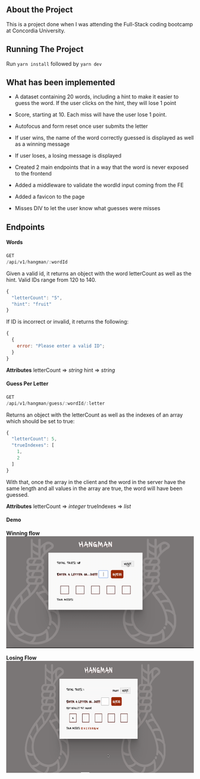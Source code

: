 ## About the Project

This is a project done when I was attending the Full-Stack coding bootcamp at Concordia University.

## Running The Project

Run `yarn install` followed by `yarn dev`

## What has been implemented

- A dataset containing 20 words, including a hint to make it easier to guess the word. If the user clicks on the hint, they will lose 1 point

- Score, starting at 10. Each miss will have the user lose 1 point.

- Autofocus and form reset once user submits the letter

- If user wins, the name of the word correctly guessed is displayed as well as a winning message

- If user loses, a losing message is displayed

- Created 2 main endpoints that in a way that the word is never exposed to the frontend

- Added a middleware to validate the wordId input coming from the FE

- Added a favicon to the page

- Misses DIV to let the user know what guesses were misses

## Endpoints

#### Words

```javascript
GET
/api/v1/hangman/:wordId
```

Given a valid id, it returns an object with the word letterCount
as well as the hint. Valid IDs range from 120 to 140.

```javascript
{
  "letterCount": "5",
  "hint": "fruit"
}
```

If ID is incorrect or invalid, it returns the following:

```javascript
{
  {
    error: "Please enter a valid ID";
  }
}
```

**Attributes**
letterCount => _string_
hint => _string_

#### Guess Per Letter

```javascript
GET
/api/v1/hangman/guess/:wordId/:letter
```

Returns an object with the letterCount as well as the indexes
of an array which should be set to true:

```javascript
{
  "letterCount": 5,
  "trueIndexes": [
    1,
    2
  ]
}
```

With that, once the array in the client and the word in the
server have the same length and all values in the array are true, the word will have been guessed.

**Attributes**
letterCount => _integer_
trueIndexes => _list_

#### Demo

**Winning flow**
<img src="https://github.com/dani-santos-code/hangman/blob/master/public/images/win.gif" height="300px" width="100%"/>

**Losing Flow**
<img src="https://github.com/dani-santos-code/hangman/blob/master/public/images/lose.gif" height="300px" width="100%"/>
